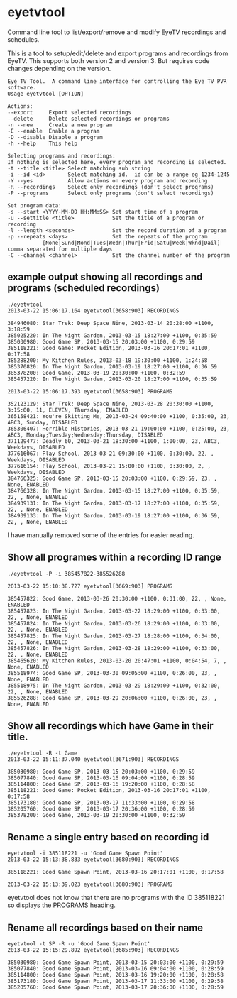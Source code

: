 eyetvtool
=========

Command line tool to list/export/remove and modify EyeTV recordings and schedules.

This is a tool to setup/edit/delete and export programs and recordings from EyeTV. This supports both version 2 and version 3. But requires code changes depending on the version.


    Eye TV Tool.  A command line interface for controlling the Eye TV PVR software.
    Usage eyetvtool [OPTION]

    Actions:
    --export     Export selected recordings
    --delete     Delete selected recordings or programs
    -n --new     Create a new program
    -E --enable  Enable a program
    -D --disable Disable a program
    -h --help    This help

    Selecting programs and recordings:
    If nothing is selected here, every program and recording is selected.
    -t --title <title> Select matching sub string
    -i --id <id>       Select matching id.  id can be a range eg 1234-1245
    -Y --yes           Allow actions on every program and recording
    -R --recordings    Select only recordings (don't select programs)
    -P --programs      Select only programs (don't select recordings)

    Set program data:
    -s --start <YYYY-MM-DD HH:MM:SS> Set start time of a program
    -u --settitle <title>            Set the title of a program or recording
    -l --length <seconds>            Set the record duration of a program
    -p --repeats <days>              Set the repeats of the program
               [None|Sund|Mond|Tues|Wedn|Thur|Frid|Satu|Week|Wknd|Dail] comma separated for multiple days
    -C --channel <channel>           Set the channel number of the program

example output showing all recordings and programs (scheduled recordings)
-------------------------------------------------------------------------
    ./eyetvtool
    2013-03-22 15:06:17.164 eyetvtool[3658:903] RECORDINGS

    384946080: Star Trek: Deep Space Nine, 2013-03-14 20:28:00 +1100, 3:18:59
    385025220: In The Night Garden, 2013-03-15 18:27:00 +1100, 0:35:59
    385030980: Good Game SP, 2013-03-15 20:03:00 +1100, 0:29:59
    385118221: Good Game: Pocket Edition, 2013-03-16 20:17:01 +1100, 0:17:58
    385288200: My Kitchen Rules, 2013-03-18 19:30:00 +1100, 1:24:58
    385370820: In The Night Garden, 2013-03-19 18:27:00 +1100, 0:36:59
    385378200: Good Game, 2013-03-19 20:30:00 +1100, 0:32:59
    385457220: In The Night Garden, 2013-03-20 18:27:00 +1100, 0:35:59

    2013-03-22 15:06:17.393 eyetvtool[3658:903] PROGRAMS

    352123129: Star Trek: Deep Space Nine, 2013-03-28 20:30:00 +1100, 3:15:00, 11, ELEVEN, Thursday, ENABLED
    365158421: You're Skitting Me, 2013-03-24 09:40:00 +1100, 0:35:00, 23, ABC3, Sunday, DISABLED
    365306407: Horrible Histories, 2013-03-21 19:00:00 +1100, 0:25:00, 23, ABC3, Monday;Tuesday;Wednesday;Thursday, DISABLED
    371129477: Deadly 60, 2013-03-21 18:30:00 +1100, 1:00:00, 23, ABC3, Weekdays, DISABLED
    377616067: Play School, 2013-03-21 09:30:00 +1100, 0:30:00, 22, , Weekdays, DISABLED
    377616154: Play School, 2013-03-21 15:00:00 +1100, 0:30:00, 2, , Weekdays, DISABLED
    384766325: Good Game SP, 2013-03-15 20:03:00 +1100, 0:29:59, 23, , None, ENABLED
    384766328: In The Night Garden, 2013-03-15 18:27:00 +1100, 0:35:59, 22, , None, ENABLED
    384939131: In The Night Garden, 2013-03-17 18:27:00 +1100, 0:35:59, 22, , None, ENABLED
    384939133: In The Night Garden, 2013-03-19 18:27:00 +1100, 0:36:59, 22, , None, ENABLED

I have manually removed some of the entries for easier reading.

Show all programes within a recording ID range
----------------------------------------------

    ./eyetvtool -P -i 385457822-385526288

    2013-03-22 15:10:38.727 eyetvtool[3669:903] PROGRAMS

    385457822: Good Game, 2013-03-26 20:30:00 +1100, 0:31:00, 22, , None, ENABLED
    385457823: In The Night Garden, 2013-03-22 18:29:00 +1100, 0:33:00, 22, , None, ENABLED
    385457824: In The Night Garden, 2013-03-26 18:29:00 +1100, 0:33:00, 22, , None, ENABLED
    385457825: In The Night Garden, 2013-03-27 18:28:00 +1100, 0:34:00, 22, , None, ENABLED
    385457826: In The Night Garden, 2013-03-28 18:29:00 +1100, 0:33:00, 22, , None, ENABLED
    385465620: My Kitchen Rules, 2013-03-20 20:47:01 +1100, 0:04:54, 7, , None, ENABLED
    385518974: Good Game SP, 2013-03-30 09:05:00 +1100, 0:26:00, 23, , None, ENABLED
    385518975: In The Night Garden, 2013-03-29 18:29:00 +1100, 0:32:00, 22, , None, ENABLED
    385526288: Good Game SP, 2013-03-29 20:06:00 +1100, 0:26:00, 23, , None, ENABLED

Show all recordings which have Game in their title.
---------------------------------------------------

    ./eyetvtool -R -t Game
    2013-03-22 15:11:37.040 eyetvtool[3671:903] RECORDINGS

    385030980: Good Game SP, 2013-03-15 20:03:00 +1100, 0:29:59
    385077840: Good Game SP, 2013-03-16 09:04:00 +1100, 0:28:59
    385114800: Good Game SP, 2013-03-16 19:20:00 +1100, 0:28:58
    385118221: Good Game: Pocket Edition, 2013-03-16 20:17:01 +1100, 0:17:58
    385173180: Good Game SP, 2013-03-17 11:33:00 +1100, 0:29:58
    385205760: Good Game SP, 2013-03-17 20:36:00 +1100, 0:28:59
    385378200: Good Game, 2013-03-19 20:30:00 +1100, 0:32:59
    
Rename a single entry based on recording id
-----------------------------------------------

    eyetvtool -i 385118221 -u 'Good Game Spawn Point'
    2013-03-22 15:13:38.833 eyetvtool[3680:903] RECORDINGS

    385118221: Good Game Spawn Point, 2013-03-16 20:17:01 +1100, 0:17:58

    2013-03-22 15:13:39.023 eyetvtool[3680:903] PROGRAMS

eyetvtool does not know that there are no programs with the ID 385118221 so displays the PROGRAMS heading.

Rename all recordings based on their name
-----------------------------------------

    eyetvtool -t SP -R -u 'Good Game Spawn Point'
    2013-03-22 15:15:29.892 eyetvtool[3685:903] RECORDINGS

    385030980: Good Game Spawn Point, 2013-03-15 20:03:00 +1100, 0:29:59
    385077840: Good Game Spawn Point, 2013-03-16 09:04:00 +1100, 0:28:59
    385114800: Good Game Spawn Point, 2013-03-16 19:20:00 +1100, 0:28:58
    385173180: Good Game Spawn Point, 2013-03-17 11:33:00 +1100, 0:29:58
    385205760: Good Game Spawn Point, 2013-03-17 20:36:00 +1100, 0:28:59

